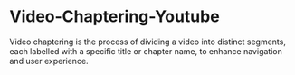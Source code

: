 # Video-Chaptering-Youtube
Video chaptering is the process of dividing a video into distinct segments, each labelled with a specific title or chapter name, to enhance navigation and user experience.
